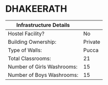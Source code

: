 # DHAKEERATH


| Infrastructure Details | |
| ----------- | -------- |
| Hostel Facility? | No |
| Building Ownership: | Private |
| Type of Walls: | Pucca |
| Total Classrooms: | 21 |
| Number of Girls Washrooms: | 15 |
| Number of Boys Washrooms: | 15 |
